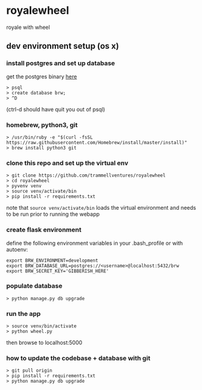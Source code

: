 # royalewheel
royale with wheel

## dev environment setup (os x)

### install postgres and set up database

get the postgres binary [here](https://www.postgresql.org/download/macosx/)

    > psql
    > create database brw;
    > ^D

(ctrl-d should have quit you out of psql)

### homebrew, python3, git
    > /usr/bin/ruby -e "$(curl -fsSL https://raw.githubusercontent.com/Homebrew/install/master/install)"
    > brew install python3 git

### clone this repo and set up the virtual env
    > git clone https://github.com/trammellventures/royalewheel
    > cd royalewheel
    > pyvenv venv
    > source venv/activate/bin
    > pip install -r requirements.txt

note that `source venv/activate/bin` loads the virtual environment and needs to
be run prior to running the webapp

### create flask environment

define the following environment variables in your .bash_profile or with autoenv:

    export BRW_ENVIRONMENT=development
    export BRW_DATABASE_URL=postgres://<username>@localhost:5432/brw
    export BRW_SECRET_KEY='GIBBERISH_HERE'

### populate database

    > python manage.py db upgrade

### run the app

    > source venv/bin/activate
    > python wheel.py

then browse to localhost:5000

### how to update the codebase + database with git

    > git pull origin
    > pip install -r requirements.txt
    > python manage.py db upgrade

